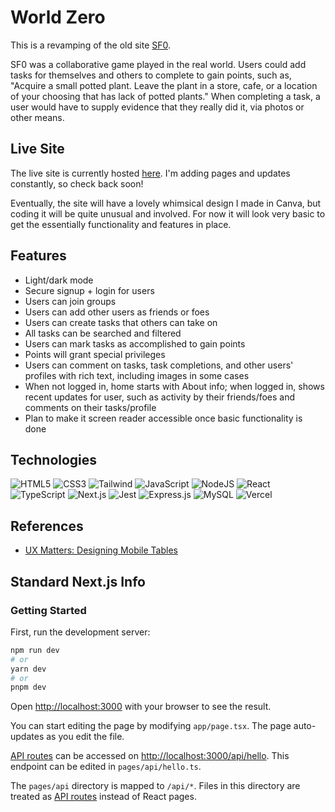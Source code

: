 # World Zero

This is a revamping of the old site <a href="http://sf0.org/" target="_blank">SF0</a>.

SF0 was a collaborative game played in the real world. Users could add tasks for themselves and others to complete to gain points, such as, "Acquire a small potted plant. Leave the plant in a store, cafe, or a location of your choosing that has lack of potted plants." When completing a task, a user would have to supply evidence that they really did it, via photos or other means.

## Live Site

The live site is currently hosted <a href="https://world-zero.vercel.app/">here</a>. I'm adding pages and updates constantly, so check back soon!

Eventually, the site will have a lovely whimsical design I made in Canva, but coding it will be quite unusual and involved. For now it will look very basic to get the essentially functionality and features in place.

## Features

- Light/dark mode
- Secure signup + login for users
- Users can join groups
- Users can add other users as friends or foes
- Users can create tasks that others can take on
- All tasks can be searched and filtered
- Users can mark tasks as accomplished to gain points
- Points will grant special privileges
- Users can comment on tasks, task completions, and other users' profiles with rich text, including images in some cases
- When not logged in, home starts with About info; when logged in, shows recent updates for user, such as activity by their friends/foes and comments on their tasks/profile
- Plan to make it screen reader accessible once basic functionality is done

## Technologies

![HTML5](https://img.shields.io/badge/html5-%23E34F26.svg?style=for-the-badge&logo=html5&logoColor=white)
![CSS3](https://img.shields.io/badge/css3-%231572B6.svg?style=for-the-badge&logo=css3&logoColor=white)
![Tailwind](https://img.shields.io/badge/Tailwind%20CSS-06B6D4.svg?style=for-the-badge&logo=Tailwind-CSS&logoColor=white)
![JavaScript](https://img.shields.io/badge/javascript-%23323330.svg?style=for-the-badge&logo=javascript&logoColor=%23F7DF1E)
![NodeJS](https://img.shields.io/badge/node.js-6DA55F?style=for-the-badge&logo=node.js&logoColor=white)
![React](https://img.shields.io/badge/react-%2320232a.svg?style=for-the-badge&logo=react&logoColor=%2361DAFB)
![TypeScript](https://img.shields.io/badge/typescript-%23007ACC.svg?style=for-the-badge&logo=typescript&logoColor=white)
![Next.js](https://img.shields.io/badge/Next.js-000000.svg?style=for-the-badge&logo=nextdotjs&logoColor=white)
![Jest](https://img.shields.io/badge/Jest-C21325.svg?style=for-the-badge&logo=Jest&logoColor=white)
![Express.js](https://img.shields.io/badge/express.js-%23404d59.svg?style=for-the-badge&logo=express&logoColor=%2361DAFB)
![MySQL](https://img.shields.io/badge/mysql-%2300f.svg?style=for-the-badge&logo=mysql&logoColor=white)
![Vercel](https://img.shields.io/badge/Vercel-000000.svg?style=for-the-badge&logo=Vercel&logoColor=white)

## References

- <a href="https://www.uxmatters.com/mt/archives/2020/07/designing-mobile-tables.php">UX Matters: Designing Mobile Tables</a>

## Standard Next.js Info

### Getting Started

First, run the development server:

```bash
npm run dev
# or
yarn dev
# or
pnpm dev
```

Open [http://localhost:3000](http://localhost:3000) with your browser to see the result.

You can start editing the page by modifying `app/page.tsx`. The page auto-updates as you edit the file.

[API routes](https://nextjs.org/docs/api-routes/introduction) can be accessed on [http://localhost:3000/api/hello](http://localhost:3000/api/hello). This endpoint can be edited in `pages/api/hello.ts`.

The `pages/api` directory is mapped to `/api/*`. Files in this directory are treated as [API routes](https://nextjs.org/docs/api-routes/introduction) instead of React pages.
